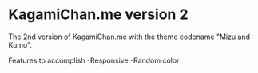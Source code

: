 KagamiChan.me version 2
=======================

The 2nd version of KagamiChan.me with the theme codename "Mizu and Kumo".

Features to accomplish
-Responsive
-Random color
